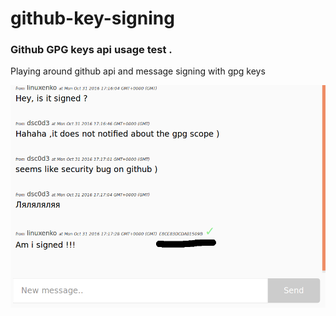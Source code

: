 # github-key-signing


### Github GPG keys api usage test . 

Playing around github api and message signing with gpg keys

[![Preview](https://raw.githubusercontent.com/b37t1td/github-key-signing/master/github-key-sign.png)](https://raw.githubusercontent.com/b37t1td/github-key-signing/master/github-key-sign.png)
